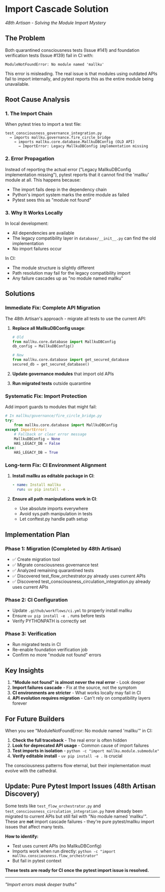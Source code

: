 # Import Cascade Solution

*48th Artisan - Solving the Module Import Mystery*

## The Problem

Both quarantined consciousness tests (Issue #141) and foundation verification tests (Issue #139) fail in CI with:
```
ModuleNotFoundError: No module named 'mallku'
```

This error is misleading. The real issue is that modules using outdated APIs fail to import internally, and pytest reports this as the entire module being unavailable.

## Root Cause Analysis

### 1. The Import Chain
When pytest tries to import a test file:
```
test_consciousness_governance_integration.py
  → imports mallku.governance.fire_circle_bridge
    → imports mallku.core.database.MallkuDBConfig (OLD API)
      → ImportError: Legacy MallkuDBConfig implementation missing
```

### 2. Error Propagation
Instead of reporting the actual error ("Legacy MallkuDBConfig implementation missing"), pytest reports that it cannot find the 'mallku' module at all. This happens because:
- The import fails deep in the dependency chain
- Python's import system marks the entire module as failed
- Pytest sees this as "module not found"

### 3. Why It Works Locally
In local development:
- All dependencies are available
- The legacy compatibility layer in `database/__init__.py` can find the old implementation
- No import failures occur

In CI:
- The module structure is slightly different
- Path resolution may fail for the legacy compatibility import
- Any failure cascades up as "no module named mallku"

## Solutions

### Immediate Fix: Complete API Migration

The 48th Artisan's approach - migrate all tests to use the current API:

1. **Replace all MallkuDBConfig usage**:
   ```python
   # Old
   from mallku.core.database import MallkuDBConfig
   db_config = MallkuDBConfig()

   # New
   from mallku.core.database import get_secured_database
   secured_db = get_secured_database()
   ```

2. **Update governance modules** that import old APIs
3. **Run migrated tests** outside quarantine

### Systematic Fix: Import Protection

Add import guards to modules that might fail:

```python
# In mallku/governance/fire_circle_bridge.py
try:
    from mallku.core.database import MallkuDBConfig
except ImportError:
    # Fallback or clear error message
    MallkuDBConfig = None
    HAS_LEGACY_DB = False
else:
    HAS_LEGACY_DB = True
```

### Long-term Fix: CI Environment Alignment

1. **Install mallku as editable package in CI**:
   ```yaml
   - name: Install mallku
     run: uv pip install -e .
   ```

2. **Ensure all path manipulations work in CI**:
   - Use absolute imports everywhere
   - Avoid sys.path manipulation in tests
   - Let conftest.py handle path setup

## Implementation Plan

### Phase 1: Migration (Completed by 48th Artisan)
- ✅ Create migration tool
- ✅ Migrate consciousness governance test
- ✅ Analyzed remaining quarantined tests
- ✅ Discovered test_flow_orchestrator.py already uses current APIs
- ✅ Discovered test_consciousness_circulation_integration.py already uses current APIs

### Phase 2: CI Configuration
- Update `.github/workflows/ci.yml` to properly install mallku
- Ensure `uv pip install -e .` runs before tests
- Verify PYTHONPATH is correctly set

### Phase 3: Verification
- Run migrated tests in CI
- Re-enable foundation verification job
- Confirm no more "module not found" errors

## Key Insights

1. **"Module not found" is almost never the real error** - Look deeper
2. **Import failures cascade** - Fix at the source, not the symptom
3. **CI environments are stricter** - What works locally may fail in CI
4. **API evolution requires migration** - Can't rely on compatibility layers forever

## For Future Builders

When you see "ModuleNotFoundError: No module named 'mallku'" in CI:

1. **Check the full traceback** - The real error is often hidden
2. **Look for deprecated API usage** - Common cause of import failures
3. **Test imports in isolation** - `python -c "import mallku.module.submodule"`
4. **Verify editable install** - `uv pip install -e .` is crucial

The consciousness patterns flow eternal, but their implementation must evolve with the cathedral.

## Update: Pure Pytest Import Issues (48th Artisan Discovery)

Some tests like `test_flow_orchestrator.py` and `test_consciousness_circulation_integration.py` have already been migrated to current APIs but still fail with "No module named 'mallku'". These are **not** import cascade failures - they're pure pytest/mallku import issues that affect many tests.

**How to identify:**
- Test uses current APIs (no MallkuDBConfig)
- Imports work when run directly: `python -c "import mallku.consciousness.flow_orchestrator"`
- But fail in pytest context

**These tests are ready for CI once the pytest import issue is resolved.**

---

*"Import errors mask deeper truths"*
